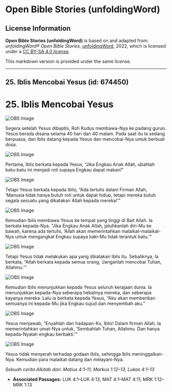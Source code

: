 # Open Bible Stories (unfoldingWord)

## License Information

**Open Bible Stories (unfoldingWord)** is based on and adapted from: _unfoldingWord® Open Bible Stories_, [unfoldingWord](https://unfoldingword.org/utw), 2022, which is licensed under a [CC BY-SA 4.0 license](https://creativecommons.org/licenses/by-sa/4.0/legalcode.en).

This markdown version is provided under the same license.



--------------------------------

## 25. Iblis Mencobai Yesus (id: 674450)

25\. Iblis Mencobai Yesus
=========================

![OBS Image](https://cdn.door43.org/obs/jpg/360px/obs-en-25-01.jpg)

Segera setelah Yesus dibaptis, Roh Kudus membawa\-Nya ke padang gurun. Yesus berada disana selama 40 hari dan 40 malam. Pada saat itu Ia sedang berpuasa, dan Iblis datang kepada Yesus dan mencobai\-Nya untuk berbuat dosa.

![OBS Image](https://cdn.door43.org/obs/jpg/360px/obs-en-25-02.jpg)

Pertama, Iblis berkata kepada Yesus, “Jika Engkau Anak Allah, ubahlah batu\-batu ini menjadi roti supaya Engkau dapat makan!”

![OBS Image](https://cdn.door43.org/obs/jpg/360px/obs-en-25-03.jpg)

Tetapi Yesus berkata kepada Iblis, “Ada tertulis dalam Firman Allah, ‘Manusia tidak hanya butuh roti untuk dapat hidup, tetapi mereka butuh segala sesuatu yang dikatakan Allah kepada mereka!’”

![OBS Image](https://cdn.door43.org/obs/jpg/360px/obs-en-25-04.jpg)

Kemudian Iblis membawa Yesus ke tempat yang tinggi di Bait Allah. Ia berkata kepada\-Nya, “Jika Engkau Anak Allah, jatuhkanlah diri\-Mu ke bawah, karena ada tertulis, ‘Allah akan memerintahkan malaikat\-malaikat\-Nya untuk mengangkat Engkau supaya kaki\-Mu tidak terantuk batu.’”

![OBS Image](https://cdn.door43.org/obs/jpg/360px/obs-en-25-05.jpg)

Tetapi Yesus tidak melakukan apa yang dikatakan Iblis itu. Sebaliknya, Ia berkata, “Allah berkata kepada semua orang, ‘Janganlah mencobai Tuhan, Allahmu.’”

![OBS Image](https://cdn.door43.org/obs/jpg/360px/obs-en-25-06.jpg)

Kemudian Iblis menunjukkan kepada Yesus seluruh kerajaan dunia. Ia menunjukkan kepada\-Nya seberapa hebatnya mereka, dan seberapa kayanya mereka. Lalu ia berkata kepada Yesus, “Aku akan memberikan semuanya ini kepada\-Mu jika Engkau sujud dan menyembah aku.”

![OBS Image](https://cdn.door43.org/obs/jpg/360px/obs-en-25-07.jpg)

Yesus menjawab, “Enyahlah dari hadapan\-Ku, Iblis! Dalam firman Allah, Ia memerintahkan umat\-Nya untuk, ‘Sembahlah Tuhan, Allahmu. Dan hanya kepada\-Nyalah engkau berbakti.’”

![OBS Image](https://cdn.door43.org/obs/jpg/360px/obs-en-25-08.jpg)

Yesus tidak menyerah terhadap godaan Iblis, sehingga Iblis meninggalkan\-Nya. Kemudian para malaikat datang dan melayani\-Nya.

*Sebuah cerita Alkitab dari: Matius 4:1–11; Markus 1:12–13; Lukas 4:1–13*

* **Associated Passages:** LUK 4:1–LUK 4:13; MAT 4:1–MAT 4:11; MRK 1:12–MRK 1:13

